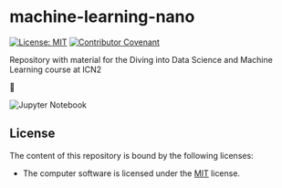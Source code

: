 # machine-learning-nano
[![License: MIT](https://img.shields.io/badge/License-MIT-yellow.svg)](https://opensource.org/licenses/MIT)
[![Contributor Covenant](https://img.shields.io/badge/Contributor%20Covenant-2.1-4baaaa.svg)](code_of_conduct.md) 

Repository with material for the Diving into Data Science and Machine Learning course at ICN2

:date:

![Jupyter Notebook](https://img.shields.io/badge/jupyter-%23FA0F00.svg?style=for-the-badge&logo=jupyter&logoColor=white)

## License

The content of this repository is bound by the following licenses:

* The computer software is licensed under the [MIT](LICENSE.md) license.
